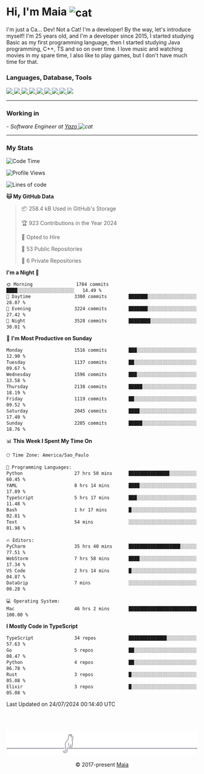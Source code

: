 <h1 align="left">Hi, I'm Maia 
<img src="https://emojis.slackmojis.com/emojis/images/1643509834/36299/black-cat.gif?1643509834" width="50" height="60" align="center"  alt="cat"/>
</h1>

I'm just a Ca... Dev! Not a Cat! I'm a developer! By the way, let's introduce myself!
I'm 25 years old, and I'm a developer since 2015, I started studying Basic as my first programming
language, then I started studying Java programming, C++, TS and so on over time.
I love music and watching movies in my spare time, I also like to play games, but I don't have much time for that.

<h3 align="left">Languages, Database, Tools</h3>
<p>
  <a href="https://www.typescriptlang.org">
    <img src="https://skillicons.dev/icons?i=ts" />
  </a>
  <a href="https://go.dev">
    <img src="https://skillicons.dev/icons?i=go" />
  </a>
  <a href="https://www.python.org">
    <img src="https://skillicons.dev/icons?i=python" />
  </a>
  <a href="https://gradle.org">
    <img src="https://skillicons.dev/icons?i=gradle" />
  </a>
  <a href="https://redis.io">
    <img src="https://skillicons.dev/icons?i=redis" />
  </a>
  <a href="https://www.mongodb.com">
    <img src="https://skillicons.dev/icons?i=mongodb" />
  </a>
  <a href="https://nodejs.org">
    <img src="https://skillicons.dev/icons?i=nodejs" />
  </a>
  <a href="https://www.javascript.com">
    <img src="https://skillicons.dev/icons?i=js" />
  </a>
  <a href="https://www.docker.com">
    <img src="https://skillicons.dev/icons?i=docker" />
  </a>
</p>

<hr/>

<h3>Working in</h3>

<p><em> - Software Engineer at <a href="[https://pdasolucoes.com.br](https://yazo.com.br/)">Yazo
</a><img src="https://media.giphy.com/media/WUlplcMpOCEmTGBtBW/giphy.gif" width="30" alt="cat"> 
</em></p>

<hr/>

### My Stats

<!--START_SECTION:waka-->
![Code Time](http://img.shields.io/badge/Code%20Time-4%2C485%20hrs%209%20mins-blue)

![Profile Views](http://img.shields.io/badge/Profile%20Views-0-blue)

![Lines of code](https://img.shields.io/badge/From%20Hello%20World%20I%27ve%20Written-3.7%20million%20lines%20of%20code-blue)

**🐱 My GitHub Data** 

> 📦 258.4 kB Used in GitHub's Storage 
 > 
> 🏆 923 Contributions in the Year 2024
 > 
> 💼 Opted to Hire
 > 
> 📜 53 Public Repositories 
 > 
> 🔑 6 Private Repositories 
 > 
**I'm a Night 🦉** 

```text
🌞 Morning                1704 commits        ████░░░░░░░░░░░░░░░░░░░░░   14.49 % 
🌆 Daytime                3300 commits        ███████░░░░░░░░░░░░░░░░░░   28.07 % 
🌃 Evening                3224 commits        ███████░░░░░░░░░░░░░░░░░░   27.42 % 
🌙 Night                  3528 commits        ████████░░░░░░░░░░░░░░░░░   30.01 % 
```
📅 **I'm Most Productive on Sunday** 

```text
Monday                   1516 commits        ███░░░░░░░░░░░░░░░░░░░░░░   12.90 % 
Tuesday                  1137 commits        ██░░░░░░░░░░░░░░░░░░░░░░░   09.67 % 
Wednesday                1596 commits        ███░░░░░░░░░░░░░░░░░░░░░░   13.58 % 
Thursday                 2138 commits        █████░░░░░░░░░░░░░░░░░░░░   18.19 % 
Friday                   1119 commits        ██░░░░░░░░░░░░░░░░░░░░░░░   09.52 % 
Saturday                 2045 commits        ████░░░░░░░░░░░░░░░░░░░░░   17.40 % 
Sunday                   2205 commits        █████░░░░░░░░░░░░░░░░░░░░   18.76 % 
```


📊 **This Week I Spent My Time On** 

```text
🕑︎ Time Zone: America/Sao_Paulo

💬 Programming Languages: 
Python                   27 hrs 50 mins      ███████████████░░░░░░░░░░   60.45 % 
YAML                     8 hrs 14 mins       ████░░░░░░░░░░░░░░░░░░░░░   17.89 % 
TypeScript               5 hrs 17 mins       ███░░░░░░░░░░░░░░░░░░░░░░   11.48 % 
Bash                     1 hr 17 mins        █░░░░░░░░░░░░░░░░░░░░░░░░   02.81 % 
Text                     54 mins             ░░░░░░░░░░░░░░░░░░░░░░░░░   01.98 % 

🔥 Editors: 
PyCharm                  35 hrs 40 mins      ███████████████████░░░░░░   77.51 % 
WebStorm                 7 hrs 58 mins       ████░░░░░░░░░░░░░░░░░░░░░   17.34 % 
VS Code                  2 hrs 14 mins       █░░░░░░░░░░░░░░░░░░░░░░░░   04.87 % 
DataGrip                 7 mins              ░░░░░░░░░░░░░░░░░░░░░░░░░   00.28 % 

💻 Operating System: 
Mac                      46 hrs 2 mins       █████████████████████████   100.00 % 
```

**I Mostly Code in TypeScript** 

```text
TypeScript               34 repos            ██████████████░░░░░░░░░░░   57.63 % 
Go                       5 repos             ██░░░░░░░░░░░░░░░░░░░░░░░   08.47 % 
Python                   4 repos             ██░░░░░░░░░░░░░░░░░░░░░░░   06.78 % 
Rust                     3 repos             █░░░░░░░░░░░░░░░░░░░░░░░░   05.08 % 
Elixir                   3 repos             █░░░░░░░░░░░░░░░░░░░░░░░░   05.08 % 
```




 Last Updated on 24/07/2024 00:14:40 UTC
<!--END_SECTION:waka-->


<br/>
<br/>

<p align="center"><img src="https://raw.githubusercontent.com/gabrielmaialva33/gabrielmaialva33/master/assets/gray0_ctp_on_line.svg?sanitize=true" /></p>
<p align="center">&copy; 2017-present <a href="https://github.com/gabrielmaialva33/" target="_blank">Maia</a>
